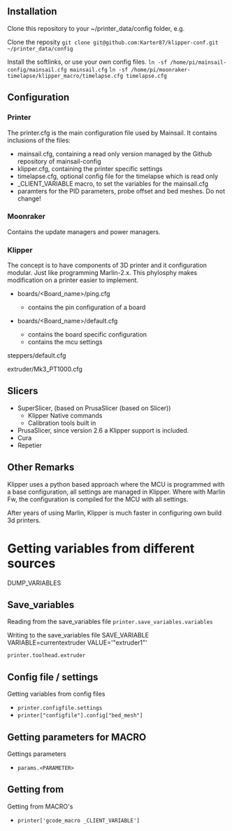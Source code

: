 ## Installation

Clone this repository to your ~/printer_data/config folder, e.g.

Clone the reposity
`git clone git@github.com:Karter87/klipper-conf.git ~/printer_data/config`

Install the softlinks, or use your own config files. 
`ln -sf /home/pi/mainsail-config/mainsail.cfg mainsail.cfg`
`ln -sf /home/pi/moonraker-timelapse/klipper_macro/timelapse.cfg timelapse.cfg`

## Configuration


### Printer
The printer.cfg is the main configuration file used by Mainsail. 
It contains inclusions of the files:
- mainsail.cfg, containing a read only version managed by the Github repository of mainsail-config
- klipper.cfg, containing the printer specific settings
- timelapse.cfg, optional config file for the timelapse which is read only
- _CLIENT_VARIABLE macro, to set the variables for the mainsail.cfg
- paramters for the PID parameters, probe offset and bed meshes. Do not change!

### Moonraker
Contains the update managers and power managers.


### Klipper


The concept is to have components of 3D printer and it configuration modular. Just like programming Marlin-2.x.
This phylosphy makes modification on a printer easier to implement.

- boards/<Board_name>/ping.cfg 
    - contains the pin configuration of a board

- boards/<Board_name>/default.cfg 
    - contains the board specific configuration
	- contains the mcu settings

steppers/default.cfg

extruder/Mk3_PT1000.cfg

## Slicers
- SuperSlicer, (based on PrusaSlicer (based on Slicer))
    - Klipper Native commands
    - Calibration tools built in
- PrusaSlicer, since version 2.6 a Klipper support is included. 
- Cura 
- Repetier

## Other Remarks
Klipper uses a python based approach where the MCU is programmed with a base configuration, all settings are managed in Klipper. Where with Marlin Fw, the configuration is compiled for the MCU with all settings.

After years of using Marlin, Klipper is much faster in configuring own build 3d printers. 


# Getting variables from different sources 

DUMP_VARIABLES

## Save_variables
Reading from the save_variables file
`printer.save_variables.variables`

Writing to the save_variables file
SAVE_VARIABLE VARIABLE=currentextruder VALUE='"extruder1"'

`printer.toolhead.extruder`

## Config file / settings
Getting variables from config files
- `printer.configfile.settings`
- `printer["configfile"].config["bed_mesh"]`

## Getting parameters for MACRO
Gettings parameters
- `params.<PARAMETER>`

## Getting from
Getting from MACRO's
- `printer['gcode_macro _CLIENT_VARIABLE']`


